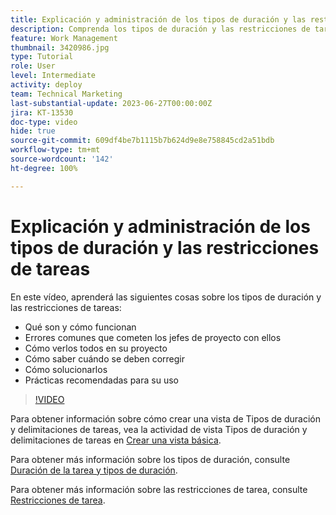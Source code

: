 ```yaml
---
title: Explicación y administración de los tipos de duración y las restricciones de tareas
description: Comprenda los tipos de duración y las restricciones de tareas, y aprenda a asegurarse de que los tiene configurados correctamente en sus proyectos.
feature: Work Management
thumbnail: 3420986.jpg
type: Tutorial
role: User
level: Intermediate
activity: deploy
team: Technical Marketing
last-substantial-update: 2023-06-27T00:00:00Z
jira: KT-13530
doc-type: video
hide: true
source-git-commit: 609df4be7b1115b7b624d9e8e758845cd2a51bdb
workflow-type: tm+mt
source-wordcount: '142'
ht-degree: 100%

---
```


# Explicación y administración de los tipos de duración y las restricciones de tareas

En este vídeo, aprenderá las siguientes cosas sobre los tipos de duración y las restricciones de tareas:

* Qué son y cómo funcionan
* Errores comunes que cometen los jefes de proyecto con ellos
* Cómo verlos todos en su proyecto
* Cómo saber cuándo se deben corregir
* Cómo solucionarlos
* Prácticas recomendadas para su uso


>[!VIDEO](https://video.tv.adobe.com/v/3420986/?quality=12&learn=on)


Para obtener información sobre cómo crear una vista de Tipos de duración y delimitaciones de tareas, vea la actividad de vista Tipos de duración y delimitaciones de tareas en [Crear una vista básica](https://experienceleague.adobe.com/docs/workfront-learn/tutorials-workfront/reporting/basic-reporting/create-a-basic-view.html?lang=es).

Para obtener más información sobre los tipos de duración, consulte [Duración de la tarea y tipos de duración](https://experienceleague.adobe.com/docs/workfront/using/manage-work/tasks/task-duration-and-duration-types/task-duration-duration-type.html?lang=es).

Para obtener más información sobre las restricciones de tarea, consulte [Restricciones de tarea](https://experienceleague.adobe.com/docs/workfront/using/manage-work/tasks/task-constraints/task-constraints.html?lang=es).
